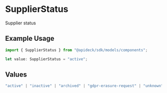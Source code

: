 # SupplierStatus

Supplier status

## Example Usage

```typescript
import { SupplierStatus } from "@apideck/sdk/models/components";

let value: SupplierStatus = "active";
```

## Values

```typescript
"active" | "inactive" | "archived" | "gdpr-erasure-request" | "unknown"
```